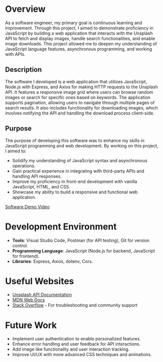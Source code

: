 # Overview

As a software engineer, my primary goal is continuous learning and improvement. Through this project, I aimed to demonstrate proficiency in JavaScript by building a web application that interacts with the Unsplash API to fetch and display images, handle search functionalities, and enable image downloads. This project allowed me to deepen my understanding of JavaScript language features, asynchronous programming, and working with APIs.

## Description

The software I developed is a web application that utilizes JavaScript, Node.js with Express, and Axios for making HTTP requests to the Unsplash API. It features a responsive image grid where users can browse random images or search for specific ones based on keywords. The application supports pagination, allowing users to navigate through multiple pages of search results. It also includes functionality for downloading images, which involves notifying the API and handling the download process client-side.

## Purpose

The purpose of developing this software was to enhance my skills in JavaScript programming and web development. By working on this project, I aimed to:
- Solidify my understanding of JavaScript syntax and asynchronous operations.
- Gain practical experience in integrating with third-party APIs and handling API responses.
- Improve my proficiency in front-end development with vanilla JavaScript, HTML, and CSS.
- Showcase my ability to build a responsive and functional web application.

[Software Demo Video](http://youtube.link.goes.here)

# Development Environment

- **Tools**: Visual Studio Code, Postman (for API testing), Git for version control.
- **Programming Language**: JavaScript (Node.js for backend, JavaScript for frontend).
- **Libraries**: Express, Axios, dotenv, Cors.

# Useful Websites

- [Unsplash API Documentation](https://unsplash.com/documentation)
- [MDN Web Docs](https://developer.mozilla.org/en-US/docs/Web/JavaScript)
- [Stack Overflow](https://stackoverflow.com/) - For troubleshooting and community support

# Future Work

- Implement user authentication to enable personalized features.
- Enhance error handling and user feedback for API interactions.
- Add image like functionality and user interaction tracking.
- Improve UI/UX with more advanced CSS techniques and animations.
